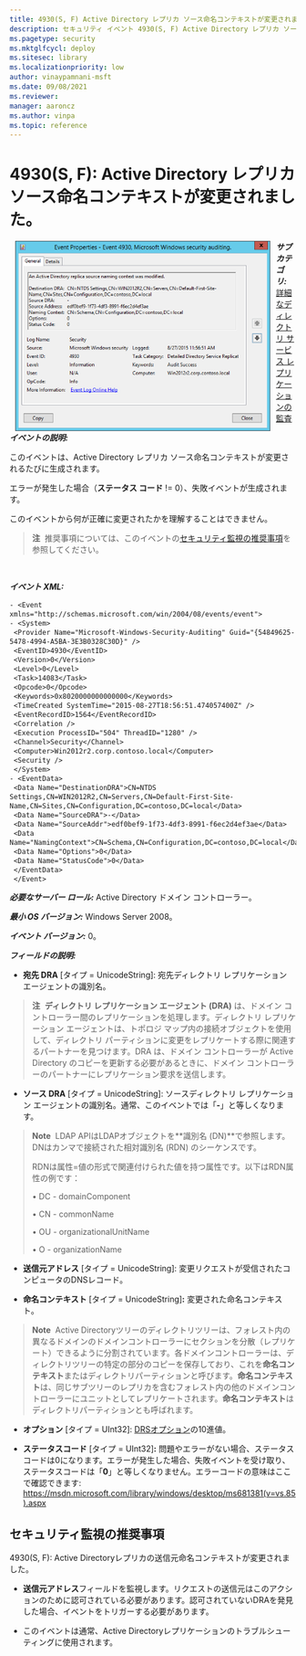 ```yaml
---
title: 4930(S, F) Active Directory レプリカ ソース命名コンテキストが変更されました。
description: セキュリティ イベント 4930(S, F) Active Directory レプリカ ソース命名コンテキストが変更されました。
ms.pagetype: security
ms.mktglfcycl: deploy
ms.sitesec: library
ms.localizationpriority: low
author: vinaypamnani-msft
ms.date: 09/08/2021
ms.reviewer: 
manager: aaroncz
ms.author: vinpa
ms.topic: reference
---
```


# 4930(S, F): Active Directory レプリカ ソース命名コンテキストが変更されました。

<img src="images/event-4930.png" alt="Event 4930 illustration" width="448" height="333" hspace="10" align="left" />

***サブカテゴリ:***&nbsp;[詳細なディレクトリ サービス レプリケーションの監査](audit-detailed-directory-service-replication.md)

***イベントの説明:***

このイベントは、Active Directory レプリカ ソース命名コンテキストが変更されるたびに生成されます。

エラーが発生した場合（**ステータス コード** != 0）、失敗イベントが生成されます。

このイベントから何が正確に変更されたかを理解することはできません。

> **注**&nbsp;&nbsp;推奨事項については、このイベントの[セキュリティ監視の推奨事項](#security-monitoring-recommendations)を参照してください。

<br clear="all">

***イベント XML:***
```
- <Event xmlns="http://schemas.microsoft.com/win/2004/08/events/event">
- <System>
 <Provider Name="Microsoft-Windows-Security-Auditing" Guid="{54849625-5478-4994-A5BA-3E3B0328C30D}" /> 
 <EventID>4930</EventID> 
 <Version>0</Version> 
 <Level>0</Level> 
 <Task>14083</Task> 
 <Opcode>0</Opcode> 
 <Keywords>0x8020000000000000</Keywords> 
 <TimeCreated SystemTime="2015-08-27T18:56:51.474057400Z" /> 
 <EventRecordID>1564</EventRecordID> 
 <Correlation /> 
 <Execution ProcessID="504" ThreadID="1280" /> 
 <Channel>Security</Channel> 
 <Computer>Win2012r2.corp.contoso.local</Computer> 
 <Security /> 
 </System>
- <EventData>
 <Data Name="DestinationDRA">CN=NTDS Settings,CN=WIN2012R2,CN=Servers,CN=Default-First-Site-Name,CN=Sites,CN=Configuration,DC=contoso,DC=local</Data> 
 <Data Name="SourceDRA">-</Data> 
 <Data Name="SourceAddr">edf0bef9-1f73-4df3-8991-f6ec2d4ef3ae</Data> 
 <Data Name="NamingContext">CN=Schema,CN=Configuration,DC=contoso,DC=local</Data> 
 <Data Name="Options">0</Data> 
 <Data Name="StatusCode">0</Data> 
 </EventData>
 </Event>
```

***必要なサーバー ロール:*** Active Directory ドメイン コントローラー。

***最小 OS バージョン:*** Windows Server 2008。

***イベント バージョン:*** 0。

***フィールドの説明:***

-   **宛先 DRA** \[タイプ = UnicodeString\]: 宛先ディレクトリ レプリケーション エージェントの識別名。

> **注**&nbsp;&nbsp;**ディレクトリ レプリケーション エージェント (DRA)** は、ドメイン コントローラー間のレプリケーションを処理します。ディレクトリ レプリケーション エージェントは、トポロジ マップ内の接続オブジェクトを使用して、ディレクトリ パーティションに変更をレプリケートする際に関連するパートナーを見つけます。DRA は、ドメイン コントローラーが Active Directory のコピーを更新する必要があるときに、ドメイン コントローラーのパートナーにレプリケーション要求を送信します。

-   **ソース DRA** \[タイプ = UnicodeString\]: ソースディレクトリ レプリケーション エージェントの識別名。通常、このイベントでは「**-**」と等しくなります。

> **Note**&nbsp;&nbsp;LDAP APIはLDAPオブジェクトを**識別名 (DN)**で参照します。DNはカンマで接続された相対識別名 (RDN) のシーケンスです。
> 
> RDNは属性=値の形式で関連付けられた値を持つ属性です。以下はRDN属性の例です：
> 
> • DC - domainComponent
> 
> • CN - commonName
> 
> • OU - organizationalUnitName
> 
> • O - organizationName

-   **送信元アドレス** \[タイプ = UnicodeString\]: 変更リクエストが受信されたコンピュータのDNSレコード。

-   **命名コンテキスト** \[タイプ = UnicodeString\]**:** 変更された命名コンテキスト。

> **Note**&nbsp;&nbsp;Active Directoryツリーのディレクトリツリーは、フォレスト内の異なるドメインのドメインコントローラーにセクションを分散（レプリケート）できるように分割されています。各ドメインコントローラーは、ディレクトリツリーの特定の部分のコピーを保存しており、これを**命名コンテキスト**またはディレクトリパーティションと呼びます。**命名コンテキスト**は、同じサブツリーのレプリカを含むフォレスト内の他のドメインコントローラーにユニットとしてレプリケートされます。**命名コンテキスト**はディレクトリパーティションとも呼ばれます。

-   **オプション** \[タイプ = UInt32\]: [DRSオプション](/openspecs/windows_protocols/ms-drsr/ac9c8a11-cd46-4080-acbf-9faa86344030)の10進値。

-   **ステータスコード** \[タイプ = UInt32\]**:** 問題やエラーがない場合、ステータスコードは0になります。エラーが発生した場合、失敗イベントを受け取り、ステータスコードは「**0**」と等しくなりません。エラーコードの意味はここで確認できます: <https://msdn.microsoft.com/library/windows/desktop/ms681381(v=vs.85).aspx>

## セキュリティ監視の推奨事項

4930(S, F): Active Directoryレプリカの送信元命名コンテキストが変更されました。

-   **送信元アドレス**フィールドを監視します。リクエストの送信元はこのアクションのために認可されている必要があります。認可されていないDRAを発見した場合、イベントをトリガーする必要があります。

-   このイベントは通常、Active Directoryレプリケーションのトラブルシューティングに使用されます。
